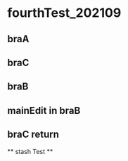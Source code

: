 # fourthTest_202109

## braA

## braC
## braB

## mainEdit in braB

## braC return


** stash Test **
